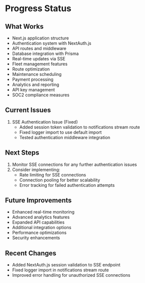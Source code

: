 # Progress Status

## What Works
- Next.js application structure
- Authentication system with NextAuth.js
- API routes and middleware
- Database integration with Prisma
- Real-time updates via SSE
- Fleet management features
- Route optimization
- Maintenance scheduling
- Payment processing
- Analytics and reporting
- API key management
- SOC2 compliance measures

## Current Issues
1. SSE Authentication Issue (Fixed)
   - Added session token validation to notifications stream route
   - Fixed logger import to use default import
   - Tested authentication middleware integration

## Next Steps
1. Monitor SSE connections for any further authentication issues
2. Consider implementing:
   - Rate limiting for SSE connections
   - Connection pooling for better scalability
   - Error tracking for failed authentication attempts

## Future Improvements
- Enhanced real-time monitoring
- Advanced analytics features
- Expanded API capabilities
- Additional integration options
- Performance optimizations
- Security enhancements

## Recent Changes
- Added NextAuth.js session validation to SSE endpoint
- Fixed logger import in notifications stream route
- Improved error handling for unauthorized SSE connections
